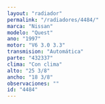 ```yaml
---
layout: "radiador"
permalink: "/radiadores/4484/"
marca: "Nissan"
modelo: "Quest"
ano: "1997"
motor: "V6 3.0 3.3"
transmision: "Automática"
parte: "432337"
clima: "Con clima"
alto: "25 3/8"
ancho: "18 3/8"
observaciones: ""
id: "4484"
---
```


